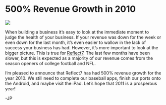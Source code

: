 <!--
id: 2585915261
link: http://loudjet.com/a/500-revenue-growth-in-2010
slug: 500-revenue-growth-in-2010
date: Mon Jan 03 2011 15:47:05 GMT-0600 (CST)
publish: 2011-01-03
tags: reflect7
-->


500% Revenue Growth in 2010
===========================

![](http://media.tumblr.com/tumblr_legv5jjuSc1qzbc4f.jpg)

When building a business it’s easy to look at the immediate moment to
judge the health of your business. If your revenue was down for the week
or even down for the last month, it’s even easier to wallow in the lack
of success your business has had. However, it’s more important to look
at the bigger picture. This is true for [Reflect7](http://reflect7.com).
The last few months have been slower, but this is expected as a majority
of our revenue comes from the season openers of college football and
NFL.

I’m pleased to announce that Reflect7 has had 500% revenue growth for
the year 2010. We still need to complete our baseball apps, finish our
ports onto the Android, and maybe visit the iPad. Let’s hope that 2011
is a prosperous year!

-JP

